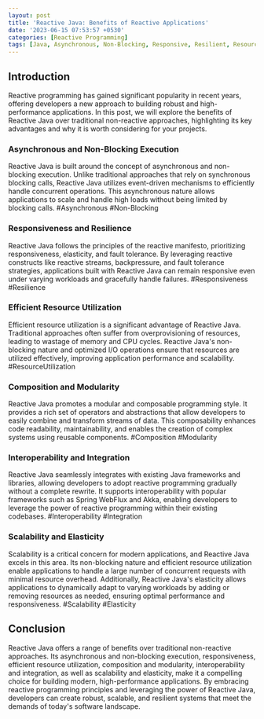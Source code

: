 ```yaml
---
layout: post
title: 'Reactive Java: Benefits of Reactive Applications'
date: '2023-06-15 07:53:57 +0530'
categories: [Reactive Programming]
tags: [Java, Asynchronous, Non-Blocking, Responsive, Resilient, Resource Utilization, Composition, Interoperability, Scalability, Elasticity]
---
```


## Introduction

Reactive programming has gained significant popularity in recent years, offering developers a new approach to building robust and high-performance applications. In this post, we will explore the benefits of Reactive Java over traditional non-reactive approaches, highlighting its key advantages and why it is worth considering for your projects.

### Asynchronous and Non-Blocking Execution

Reactive Java is built around the concept of asynchronous and non-blocking execution. Unlike traditional approaches that rely on synchronous blocking calls, Reactive Java utilizes event-driven mechanisms to efficiently handle concurrent operations. This asynchronous nature allows applications to scale and handle high loads without being limited by blocking calls. #Asynchronous #Non-Blocking

### Responsiveness and Resilience

Reactive Java follows the principles of the reactive manifesto, prioritizing responsiveness, elasticity, and fault tolerance. By leveraging reactive constructs like reactive streams, backpressure, and fault tolerance strategies, applications built with Reactive Java can remain responsive even under varying workloads and gracefully handle failures. #Responsiveness #Resilience

### Efficient Resource Utilization

Efficient resource utilization is a significant advantage of Reactive Java. Traditional approaches often suffer from overprovisioning of resources, leading to wastage of memory and CPU cycles. Reactive Java's non-blocking nature and optimized I/O operations ensure that resources are utilized effectively, improving application performance and scalability. #ResourceUtilization

### Composition and Modularity

Reactive Java promotes a modular and composable programming style. It provides a rich set of operators and abstractions that allow developers to easily combine and transform streams of data. This composability enhances code readability, maintainability, and enables the creation of complex systems using reusable components. #Composition #Modularity

### Interoperability and Integration

Reactive Java seamlessly integrates with existing Java frameworks and libraries, allowing developers to adopt reactive programming gradually without a complete rewrite. It supports interoperability with popular frameworks such as Spring WebFlux and Akka, enabling developers to leverage the power of reactive programming within their existing codebases. #Interoperability #Integration

### Scalability and Elasticity

Scalability is a critical concern for modern applications, and Reactive Java excels in this area. Its non-blocking nature and efficient resource utilization enable applications to handle a large number of concurrent requests with minimal resource overhead. Additionally, Reactive Java's elasticity allows applications to dynamically adapt to varying workloads by adding or removing resources as needed, ensuring optimal performance and responsiveness. #Scalability #Elasticity

## Conclusion

Reactive Java offers a range of benefits over traditional non-reactive approaches. Its asynchronous and non-blocking execution, responsiveness, efficient resource utilization, composition and modularity, interoperability and integration, as well as scalability and elasticity, make it a compelling choice for building modern, high-performance applications. By embracing reactive programming principles and leveraging the power of Reactive Java, developers can create robust, scalable, and resilient systems that meet the demands of today's software landscape.